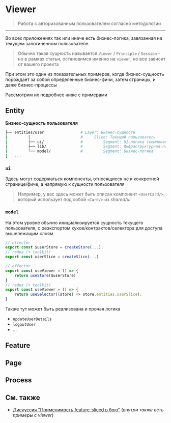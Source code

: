 # Viewer

> Работа с авторизованным пользователем согласно методологии

---

Во всех приложениях так или иначе есть бизнес-логика, завязанная на текущем залогиненном пользователе.

> Обычно такая сущность называется `Viewer` / `Principle` / `Session` - но в рамках статьи, остановимся именно на `viewer`, но все зависит от вашего проекта

При этом это один из показательных примеров, когда бизнес-сущность порождает за собой определенные бизнес-фичи, затем страницы, и даже бизнес-процессы

Рассмотрим их подробнее ниже с примерами

## Entity

**Бизнес-сущность пользователя**

```sh
├── entities/user                # Layer: Бизнес-сущности
|         |                      #     Slice: Текущий пользователь
|         ├── ui/                #         Segment: UI-логика (компоненты)
|         ├── lib/               #         Segment: Инфраструктурная-логика (хелперы)
|         └── model/             #         Segment: Бизнес-логика
|   ...           
```

### `ui`

Здесь могут содержаться компоненты, относящиеся не к конкретной странице/фиче, а напрямую к сущности пользователя

> Например, у вас здесь может быть описан компонент `<UserCard/>`, который использует под собой `<Card/>` из *shared/ui*

### `model`

На этом уровне обычно инициализируется сущность текущего пользователя, с реэкспортом хуков/контрактов/селектора для доступа вышележащим слоям

```ts
// effector
export const $userStore = createStore(...);
// redux (+ toolkit)
export const userSlice = createSlice(...)
```

```ts
// effector
export const useViewer = () => {
    return useStore($userStore)
}
// redux (+ toolkit)
export const useViewer = () => {
    return useSelector((store) => store.entities.userSlice);
}
```

Также тут может быть реализована и прочая логика
- `updateUserDetails` 
- `logoutUser` 
- ...

## Feature

## Page

## Process


## См. также
- [Дискуссия "Применимость feature-sliced в бою"](https://github.com/feature-sliced/wiki/discussions/65) (*внутри также есть примеры с viewer*)